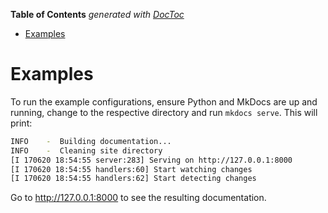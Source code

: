 <!-- START doctoc generated TOC please keep comment here to allow auto update -->
<!-- DON'T EDIT THIS SECTION, INSTEAD RE-RUN doctoc TO UPDATE -->
**Table of Contents**  *generated with [DocToc](https://github.com/thlorenz/doctoc)*

- [Examples](#examples)

<!-- END doctoc generated TOC please keep comment here to allow auto update -->

# Examples

To run the example configurations, ensure Python and MkDocs are up and running,
change to the respective directory and run `mkdocs serve`. This will print:

``` sh
INFO    -  Building documentation...
INFO    -  Cleaning site directory
[I 170620 18:54:55 server:283] Serving on http://127.0.0.1:8000
[I 170620 18:54:55 handlers:60] Start watching changes
[I 170620 18:54:55 handlers:62] Start detecting changes
```

Go to http://127.0.0.1:8000 to see the resulting documentation.
